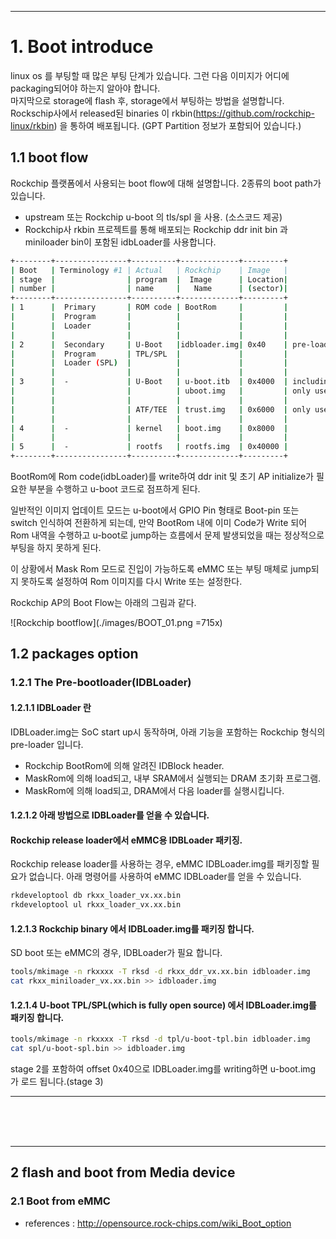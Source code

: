 
<hr/>

# 1. Boot introduce
linux os 를 부팅할 때 많은 부팅 단계가 있습니다. 그런 다음 이미지가 어디에 packaging되어야 하는지 알아야 합니다.  
마지막으로 storage에 flash 후, storage에서 부팅하는 방법을 설명합니다.  
Rockschip사에서 released된 binaries 이 rkbin(https://github.com/rockchip-linux/rkbin) 을 통하여 배포됩니다. (GPT Partition 정보가 포함되어 있습니다.)  

## 1.1 boot flow
Rockchip 플랫폼에서 사용되는 boot flow에 대해 설명합니다.  2종류의 boot path가 있습니다. 
- upstream 또는 Rockchip u-boot 의 tls/spl 을 사용. (소스코드 제공)
- Rockchip사 rkbin 프로젝트를 통해 배포되는 Rockchip ddr init bin 과 miniloader bin이 포함된 idbLoader를 사용합니다.  

```bash
+--------+----------------+----------+-------------+---------+
| Boot   | Terminology #1 | Actual   | Rockchip    | Image   |
| stage  |                | program  |  Image      | Location|
| number |                | name     |   Name      | (sector)|
+--------+----------------+----------+-------------+---------+
| 1      |  Primary       | ROM code | BootRom     |         |
|        |  Program       |          |             |         |
|        |  Loader        |          |             |         |
|        |                |          |             |         |
| 2      |  Secondary     | U-Boot   |idbloader.img| 0x40    | pre-loader
|        |  Program       | TPL/SPL  |             |         |
|        |  Loader (SPL)  |          |             |         |
|        |                |          |             |         |
| 3      |  -             | U-Boot   | u-boot.itb  | 0x4000  | including u-boot and atf
|        |                |          | uboot.img   |         | only used with miniloader
|        |                |          |             |         |
|        |                | ATF/TEE  | trust.img   | 0x6000  | only used with miniloader
|        |                |          |             |         |
| 4      |  -             | kernel   | boot.img    | 0x8000  |
|        |                |          |             |         |
| 5      |  -             | rootfs   | rootfs.img  | 0x40000 |
+--------+----------------+----------+-------------+---------+
```
BootRom에 Rom code(idbLoader)를 write하여 ddr init 및 초기 AP initialize가 필요한 부분을 수행하고 u-boot 코드로 점프하게 된다.

일반적인 이미지 업데이트 모드는 u-boot에서 GPIO Pin 형태로 Boot-pin 또는 switch 인식하여 전환하게 되는데, 
만약 BootRom 내에 이미 Code가 Write 되어 Rom 내역을 수행하고 u-boot로 jump하는 흐름에서 문제 발생되었을 때는 정상적으로 부팅을 하지 못하게 된다.

이 상황에서 Mask Rom 모드로 진입이 가능하도록 eMMC 또는 부팅 매체로 jump되지 못하도록 설정하여 Rom 이미지를 다시 Write 또는 설정한다.

Rockchip AP의 Boot Flow는 아래의 그림과 같다.

![Rockchip bootflow](./images/BOOT_01.png =715x)

## 1.2 packages option
### 1.2.1 The Pre-bootloader(IDBLoader)
#### 1.2.1.1 IDBLoader 란 
IDBLoader.img는 SoC start up시 동작하며, 아래 기능을 포함하는 Rockchip 형식의 pre-loader 입니다.
 - Rockchip BootRom에 의해 알려진 IDBlock header.
 - MaskRom에 의해 load되고, 내부 SRAM에서 실행되는 DRAM 초기화 프로그램.
 - MaskRom에 의해 load되고, DRAM에서 다음 loader를 실행시킵니다.

#### 1.2.1.2 아래 방법으로 IDBLoader를 얻을 수 있습니다. 

#### Rockchip release loader에서 eMMC용 IDBLoader 패키징.
Rockchip release loader를 사용하는 경우, eMMC IDBLoader.img를 패키징할 필요가 없습니다. 아래 명령어를 사용하여 eMMC IDBLoader를 얻을 수 있습니다.
```bash
rkdeveloptool db rkxx_loader_vx.xx.bin
rkdeveloptool ul rkxx_loader_vx.xx.bin
```

#### 1.2.1.3 Rockchip binary 에서 IDBLoader.img를 패키징 합니다.
SD boot 또는 eMMC의 경우, IDBLoader가 필요 합니다. 
```bash
tools/mkimage -n rkxxxx -T rksd -d rkxx_ddr_vx.xx.bin idbloader.img
cat rkxx_miniloader_vx.xx.bin >> idbloader.img
```


#### 1.2.1.4 U-boot TPL/SPL(which is fully open source) 에서 IDBLoader.img를 패키징 합니다.
```bash
tools/mkimage -n rkxxxx -T rksd -d tpl/u-boot-tpl.bin idbloader.img
cat spl/u-boot-spl.bin >> idbloader.img
```
stage 2를 포함하여 offset 0x40으로 IDBLoader.img를 writing하면 u-boot.img 가 로드 됩니다.(stage 3)
 
<hr/>
<br/>
<br/>
<br/>
<hr/>

## 2 flash and boot from Media device
### 2.1 Boot from eMMC




- references : http://opensource.rock-chips.com/wiki_Boot_option
